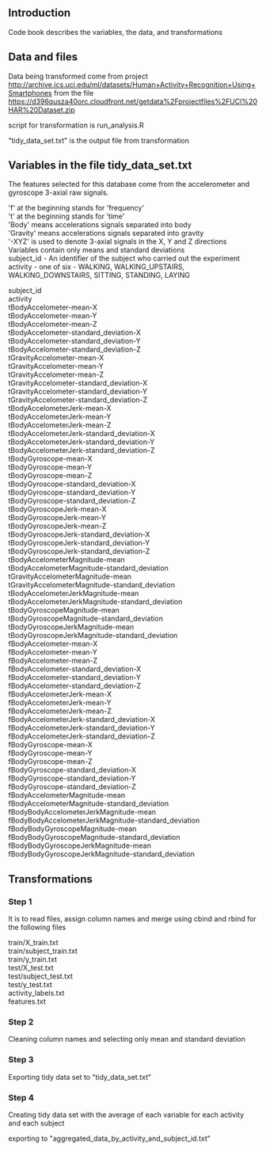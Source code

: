 ## Introduction 

Code book describes the variables, the data, and transformations

## Data and files

Data being transformed come from project http://archive.ics.uci.edu/ml/datasets/Human+Activity+Recognition+Using+Smartphones
from the file https://d396qusza40orc.cloudfront.net/getdata%2Fprojectfiles%2FUCI%20HAR%20Dataset.zip

script for transformation is run_analysis.R

"tidy_data_set.txt" is the output file from transformation

## Variables in the file tidy_data_set.txt

The features selected for this database come from the accelerometer and gyroscope 3-axial raw signals. 

'f' at the beginning stands for 'frequency'  
't' at the beginning stands for 'time'  
'Body' means accelerations signals separated into body  
'Gravity' means accelerations signals separated into gravity  
'-XYZ' is used to denote 3-axial signals in the X, Y and Z directions  
Variables contain only means and standard deviations  
subject_id - An identifier of the subject who carried out the experiment  
activity - one of six - WALKING, WALKING_UPSTAIRS, WALKING_DOWNSTAIRS, SITTING, STANDING, LAYING

subject_id  
activity  
tBodyAccelometer-mean-X  
tBodyAccelometer-mean-Y  
tBodyAccelometer-mean-Z  
tBodyAccelometer-standard_deviation-X  
tBodyAccelometer-standard_deviation-Y  
tBodyAccelometer-standard_deviation-Z  
tGravityAccelometer-mean-X  
tGravityAccelometer-mean-Y  
tGravityAccelometer-mean-Z  
tGravityAccelometer-standard_deviation-X  
tGravityAccelometer-standard_deviation-Y  
tGravityAccelometer-standard_deviation-Z  
tBodyAccelometerJerk-mean-X  
tBodyAccelometerJerk-mean-Y  
tBodyAccelometerJerk-mean-Z  
tBodyAccelometerJerk-standard_deviation-X  
tBodyAccelometerJerk-standard_deviation-Y  
tBodyAccelometerJerk-standard_deviation-Z  
tBodyGyroscope-mean-X  
tBodyGyroscope-mean-Y  
tBodyGyroscope-mean-Z  
tBodyGyroscope-standard_deviation-X  
tBodyGyroscope-standard_deviation-Y  
tBodyGyroscope-standard_deviation-Z  
tBodyGyroscopeJerk-mean-X  
tBodyGyroscopeJerk-mean-Y  
tBodyGyroscopeJerk-mean-Z  
tBodyGyroscopeJerk-standard_deviation-X  
tBodyGyroscopeJerk-standard_deviation-Y  
tBodyGyroscopeJerk-standard_deviation-Z  
tBodyAccelometerMagnitude-mean  
tBodyAccelometerMagnitude-standard_deviation  
tGravityAccelometerMagnitude-mean  
tGravityAccelometerMagnitude-standard_deviation  
tBodyAccelometerJerkMagnitude-mean  
tBodyAccelometerJerkMagnitude-standard_deviation  
tBodyGyroscopeMagnitude-mean  
tBodyGyroscopeMagnitude-standard_deviation  
tBodyGyroscopeJerkMagnitude-mean  
tBodyGyroscopeJerkMagnitude-standard_deviation  
fBodyAccelometer-mean-X  
fBodyAccelometer-mean-Y  
fBodyAccelometer-mean-Z  
fBodyAccelometer-standard_deviation-X  
fBodyAccelometer-standard_deviation-Y  
fBodyAccelometer-standard_deviation-Z  
fBodyAccelometerJerk-mean-X  
fBodyAccelometerJerk-mean-Y  
fBodyAccelometerJerk-mean-Z  
fBodyAccelometerJerk-standard_deviation-X  
fBodyAccelometerJerk-standard_deviation-Y  
fBodyAccelometerJerk-standard_deviation-Z  
fBodyGyroscope-mean-X  
fBodyGyroscope-mean-Y  
fBodyGyroscope-mean-Z  
fBodyGyroscope-standard_deviation-X  
fBodyGyroscope-standard_deviation-Y  
fBodyGyroscope-standard_deviation-Z  
fBodyAccelometerMagnitude-mean  
fBodyAccelometerMagnitude-standard_deviation  
fBodyBodyAccelometerJerkMagnitude-mean  
fBodyBodyAccelometerJerkMagnitude-standard_deviation  
fBodyBodyGyroscopeMagnitude-mean  
fBodyBodyGyroscopeMagnitude-standard_deviation  
fBodyBodyGyroscopeJerkMagnitude-mean  
fBodyBodyGyroscopeJerkMagnitude-standard_deviation  
 
## Transformations

### Step 1

It is to read files, assign column names and merge using cbind and rbind for the following files

train/X_train.txt  
train/subject_train.txt  
train/y_train.txt  
test/X_test.txt  
test/subject_test.txt  
test/y_test.txt  
activity_labels.txt  
features.txt  

### Step 2

Cleaning column names and selecting only mean and standard deviation

### Step 3

Exporting tidy data set to "tidy_data_set.txt"
 
### Step 4

Creating tidy data set with the average of each variable for each activity and each subject

exporting to "aggregated_data_by_activity_and_subject_id.txt"

### 
